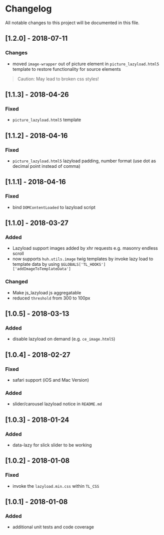 # Changelog
All notable changes to this project will be documented in this file.

## [1.2.0] - 2018-07-11

### Changes
- moved `image-wrapper` out of picture element in `picture_lazyload.html5` template to restore functionality for source elements

> Caution: May lead to broken css styles!

## [1.1.3] - 2018-04-26

### Fixed
- `picture_lazyload.html5` template

## [1.1.2] - 2018-04-16

### Fixed
- `picture_lazyload.html5` lazyload padding, number format (use dot as decimal point instead of comma)

## [1.1.1] - 2018-04-16

### Fixed
- bind `DOMContentLoaded` to lazyload script

## [1.1.0] - 2018-03-27

### Added
- Lazyload support images added by xhr requests e.g. masonry endless scroll
- now supports `huh.utils.image` twig templates by invoke lazy load to template data by using `$GLOBALS['TL_HOOKS']['addImageToTemplateData']` 

### Changed
- Make js_lazyload js aggregatable
- reduced `threshold` from 300 to 100px

## [1.0.5] - 2018-03-13

### Added
- disable lazyload on demand (e.g. `ce_image.html5`)

## [1.0.4] - 2018-02-27

### Fixed
- safari support (iOS and Mac Version)

### Added
- slider/carousel lazyload notice in `README.md`

## [1.0.3] - 2018-01-24

### Added
- data-lazy for slick slider to be working

## [1.0.2] - 2018-01-08

### Fixed
- invoke the `lazyload.min.css` within `TL_CSS`

## [1.0.1] - 2018-01-08

### Added
- additional unit tests and code coverage

